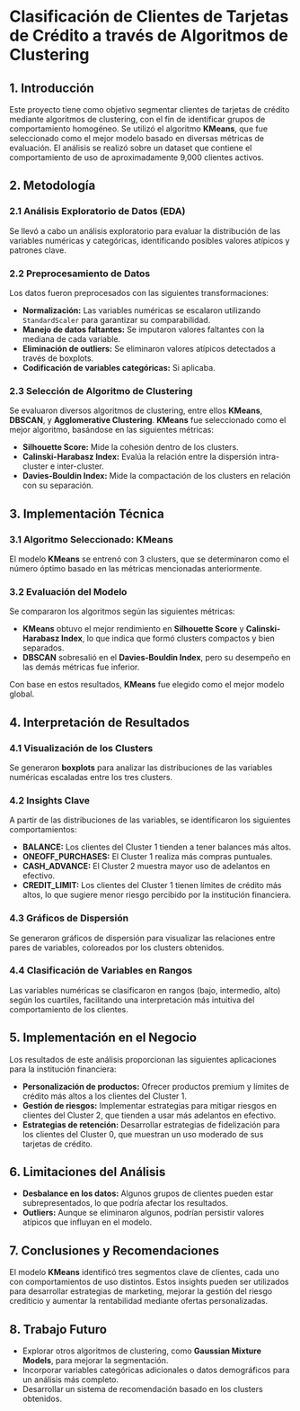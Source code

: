 # Clasificación de Clientes de Tarjetas de Crédito a través de Algoritmos de Clustering

## 1. Introducción
Este proyecto tiene como objetivo segmentar clientes de tarjetas de crédito mediante algoritmos de clustering, con el fin de identificar grupos de comportamiento homogéneo. Se utilizó el algoritmo **KMeans**, que fue seleccionado como el mejor modelo basado en diversas métricas de evaluación. El análisis se realizó sobre un dataset que contiene el comportamiento de uso de aproximadamente 9,000 clientes activos.

## 2. Metodología

### 2.1 Análisis Exploratorio de Datos (EDA)
Se llevó a cabo un análisis exploratorio para evaluar la distribución de las variables numéricas y categóricas, identificando posibles valores atípicos y patrones clave.

### 2.2 Preprocesamiento de Datos
Los datos fueron preprocesados con las siguientes transformaciones:
- **Normalización:** Las variables numéricas se escalaron utilizando `StandardScaler` para garantizar su comparabilidad.
- **Manejo de datos faltantes:** Se imputaron valores faltantes con la mediana de cada variable.
- **Eliminación de outliers:** Se eliminaron valores atípicos detectados a través de boxplots.
- **Codificación de variables categóricas:** Si aplicaba.

### 2.3 Selección de Algoritmo de Clustering
Se evaluaron diversos algoritmos de clustering, entre ellos **KMeans**, **DBSCAN**, y **Agglomerative Clustering**. **KMeans** fue seleccionado como el mejor algoritmo, basándose en las siguientes métricas:
- **Silhouette Score:** Mide la cohesión dentro de los clusters.
- **Calinski-Harabasz Index:** Evalúa la relación entre la dispersión intra-cluster e inter-cluster.
- **Davies-Bouldin Index:** Mide la compactación de los clusters en relación con su separación.

## 3. Implementación Técnica

### 3.1 Algoritmo Seleccionado: KMeans
El modelo **KMeans** se entrenó con 3 clusters, que se determinaron como el número óptimo basado en las métricas mencionadas anteriormente.

### 3.2 Evaluación del Modelo
Se compararon los algoritmos según las siguientes métricas:
- **KMeans** obtuvo el mejor rendimiento en **Silhouette Score** y **Calinski-Harabasz Index**, lo que indica que formó clusters compactos y bien separados.
- **DBSCAN** sobresalió en el **Davies-Bouldin Index**, pero su desempeño en las demás métricas fue inferior.

Con base en estos resultados, **KMeans** fue elegido como el mejor modelo global.

## 4. Interpretación de Resultados

### 4.1 Visualización de los Clusters
Se generaron **boxplots** para analizar las distribuciones de las variables numéricas escaladas entre los tres clusters.

### 4.2 Insights Clave
A partir de las distribuciones de las variables, se identificaron los siguientes comportamientos:
- **BALANCE:** Los clientes del Cluster 1 tienden a tener balances más altos.
- **ONEOFF_PURCHASES:** El Cluster 1 realiza más compras puntuales.
- **CASH_ADVANCE:** El Cluster 2 muestra mayor uso de adelantos en efectivo.
- **CREDIT_LIMIT:** Los clientes del Cluster 1 tienen límites de crédito más altos, lo que sugiere menor riesgo percibido por la institución financiera.

### 4.3 Gráficos de Dispersión
Se generaron gráficos de dispersión para visualizar las relaciones entre pares de variables, coloreados por los clusters obtenidos.

### 4.4 Clasificación de Variables en Rangos
Las variables numéricas se clasificaron en rangos (bajo, intermedio, alto) según los cuartiles, facilitando una interpretación más intuitiva del comportamiento de los clientes.

## 5. Implementación en el Negocio
Los resultados de este análisis proporcionan las siguientes aplicaciones para la institución financiera:
- **Personalización de productos:** Ofrecer productos premium y límites de crédito más altos a los clientes del Cluster 1.
- **Gestión de riesgos:** Implementar estrategias para mitigar riesgos en clientes del Cluster 2, que tienden a usar más adelantos en efectivo.
- **Estrategias de retención:** Desarrollar estrategias de fidelización para los clientes del Cluster 0, que muestran un uso moderado de sus tarjetas de crédito.

## 6. Limitaciones del Análisis
- **Desbalance en los datos:** Algunos grupos de clientes pueden estar subrepresentados, lo que podría afectar los resultados.
- **Outliers:** Aunque se eliminaron algunos, podrían persistir valores atípicos que influyan en el modelo.

## 7. Conclusiones y Recomendaciones
El modelo **KMeans** identificó tres segmentos clave de clientes, cada uno con comportamientos de uso distintos. Estos insights pueden ser utilizados para desarrollar estrategias de marketing, mejorar la gestión del riesgo crediticio y aumentar la rentabilidad mediante ofertas personalizadas.

## 8. Trabajo Futuro
- Explorar otros algoritmos de clustering, como **Gaussian Mixture Models**, para mejorar la segmentación.
- Incorporar variables categóricas adicionales o datos demográficos para un análisis más completo.
- Desarrollar un sistema de recomendación basado en los clusters obtenidos.
